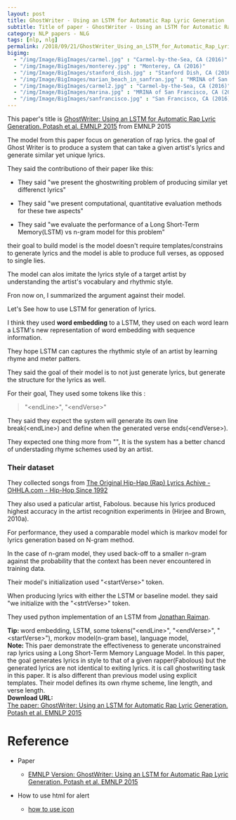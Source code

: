 ```yaml
---
layout: post
title: GhostWriter - Using an LSTM for Automatic Rap Lyric Generation
subtitle: Title of paper - GhostWriter - Using an LSTM for Automatic Rap Lyric Generation
category: NLP papers - NLG
tags: [nlp, nlg]
permalink: /2018/09/21/GhostWriter_Using_an_LSTM_for_Automatic_Rap_Lyric_Generation/
bigimg: 
  - "/img/Image/BigImages/carmel.jpg" : "Carmel-by-the-Sea, CA (2016)"
  - "/img/Image/BigImages/monterey.jpg" : "Monterey, CA (2016)"
  - "/img/Image/BigImages/stanford_dish.jpg" : "Stanford Dish, CA (2016)"
  - "/img/Image/BigImages/marian_beach_in_sanfran.jpg" : "MRINA of San Francisco, CA (2016)"
  - "/img/Image/BigImages/carmel2.jpg" : "Carmel-by-the-Sea, CA (2016)"
  - "/img/Image/BigImages/marina.jpg" : "MRINA of San Francisco, CA (2016)"
  - "/img/Image/BigImages/sanfrancisco.jpg" : "San Francisco, CA (2016)"
---
```


This paper's title is [GhostWriter: Using an LSTM for Automatic Rap Lyric Generation. Potash et al. EMNLP 2015](http://www.aclweb.org/anthology/D15-1221) from EMNLP 2015

The model from this paper focus on generation of rap lyrics. the goal of Ghost Writer is to produce a system that can take a given artist's lyrics and generate similar yet unique lyrics.

They said the contributiono of their paper like this:

- They said "we present the ghostwriting problem of producing similar yet differenct lyrics"

- They said "we present computational, quantitative evaluation methods for these twe aspects"

- They said "we evaluate the performance of a Long Short-Term Memory(LSTM) vs n-gram model for this problem"

their goal to build model is the model doesn't require templates/constrains to generate lyrics and the model is able to produce full verses, as opposed to single lies.

The model can alos imitate the lyrics style of a target artist by understanding the artist's vocabulary and rhythmic style.

Fron now on, I summarized the argument against their model. 

Let's See how to use LSTM for generation of lyrics. 

I think they used **word embedding** to a LSTM, they used on each word learn a LSTM's new representation of word embedding with sequence information. 

They hope LSTM can captures the rhythmic style of an artist by learning rhyme and meter patters.

They said the goal of their model is to not just generate lyrics, but generate the structure for the lyrics as well. 

For their goal, They used some tokens like this :

> "\<endLine\>", "\<endVerse\>"

They said they expect the system will generate its own line break(\<endLine\>) and define when the generated verse ends(\<endVerse\>).

They expected one thing more from "<endLine>", It is the system has a better chancd of understading rhyme schemes used by an artist.


### Their dataset

They collected songs from [The Original Hip-Hap (Rap) Lyrics Achive - OHHLA.com - Hip-Hop Since 1992](http://www.ohhla.com)

They also used a paticular artist, Fabolous. because his lyrics produced highest accuracy in the artist recognition experiments in (Hirjee and Brown, 2010a).

For performance, they used a comparable model which is markov model for lyrics generation based on N-gram method.

In the case of n-gram model, they used back-off to a smaller n-gram against the probability that the context has been never encountered in training data.

Their model's initialization used "\<startVerse\>" token.

When producing lyrics with either the LSTM or baseline model. they said "we initialize  with the "\<strtVerse\>" token.

They used python implementation of an LSTM  from [Jonathan Raiman](https://github.com/JonathanRaiman/theano_lstm).

<div class="alert alert-success" role="alert"><i class="fa fa-check-square-o"></i> <b>Tip: </b>
word embedding, LSTM, some tokens("&lt;endLine&gt;", "&lt;endVerse&gt;", "&lt;startVerse&gt;"), morkov model(n-gram base), language model,
</div>


<div class="alert alert-info" role="alert"><i class="fa fa-info-circle"></i> <b>Note: </b>
This paer demonstrate the effectiveness to generate unconstrained rap lyrics using a Long Short-Term Memory Language Model. In this paper, the goal generates lyrics in style to that of a given rapper(Fabolous) but the generated lyrics are not identical to exiting lyrics. it is call ghostwriting task in this paper. It is also different than previous model using explicit templates. Their model defines its own rhyme scheme, line length, and verse length.
</div>
  
  
<div class="alert alert-success" role="alert"><i class="fa fa-paperclip fa-lg"></i> <b>Download URL: </b><br>
  <a href="https://aclanthology.coli.uni-saarland.de/papers/D15-1221/d15-1221">The paper: GhostWriter: Using an LSTM for Automatic Rap Lyric Generation. Potash et al. EMNLP 2015</a>
</div>

# Reference 

- Paper 
  - [EMNLP Version: GhostWriter: Using an LSTM for Automatic Rap Lyric Generation. Potash et al. EMNLP 2015](https://aclanthology.coli.uni-saarland.de/papers/D15-1221/d15-1221)
 
- How to use html for alert
  - [how to use icon](http://idratherbewriting.com/documentation-theme-jekyll/mydoc_icons.html) 
